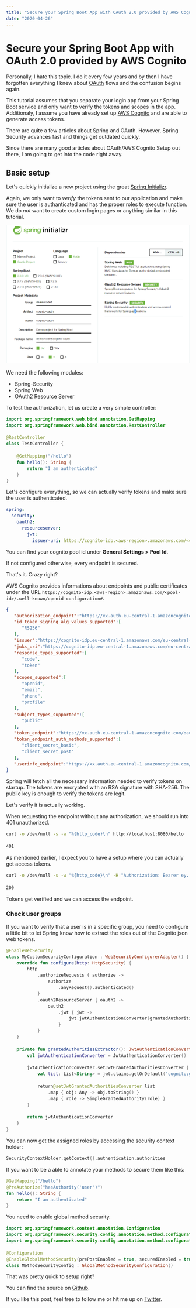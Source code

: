 ```yaml
---
title: "Secure your Spring Boot App with OAuth 2.0 provided by AWS Cognito"
date: "2020-04-26"
---
```


# Secure your Spring Boot App with OAuth 2.0 provided by AWS Cognito

Personally, I hate this topic.
I do it every few years and by then I have forgotten everything I knew about [OAuth](https://www.oauth.com/) flows and the confusion begins again.

This tutorial assumes that you separate your login app from your Spring Boot service and only want to verify the tokens and scopes in the app.
Additionaly, I assume you have already set up [AWS Cognito](https://aws.amazon.com/cognito/) and are able to generate access tokens.

There are quite a few articles about Spring and OAuth.
However, Spring Security advances fast and things get outdated quickly.

Since there are many good articles about OAuth/AWS Cognito Setup out there, I am going to get into the code right away.

## Basic setup

Let's quickly initialize a new project using the great [Spring Initializr](https://start.spring.io/).

Again, we only want to *verify* the tokens sent to our application and make sure the user is authanticated and has the proper roles to execute function.
We do *not* want to create custom login pages or anything similar in this tutorial.

![alt text](./spring_init.PNG)

We need the following modules:

* Spring-Security
* Spring Web
* OAuth2 Resource Server

To test the authorization, let us create a very simple controller:

```kotlin
import org.springframework.web.bind.annotation.GetMapping
import org.springframework.web.bind.annotation.RestController

@RestController
class TestController {
    
    @GetMapping("/hello")
    fun hello(): String {
        return "I am authenticated"
    }
}
```

Let's configure everything, so we can actually verify tokens and make sure the user is authenticated.

```yml
spring:
  security:
    oauth2:
      resourceserver:
        jwt:
          issuer-uri: https://cognito-idp.<aws-region>.amazonaws.com/<cognito-pool-id>
```

You can find your cognito pool id under **General Settings > Pool Id**.

If not configured otherwise, every endpoint is secured.

That's it.
Crazy right?

AWS Cognito provides informations about endpoints and public certificates under the URL `https://cognito-idp.<aws-region>.amazonaws.com/<pool-id>/.well-known/openid-configuration#`.

```json
{
   "authorization_endpoint":"https://xx.auth.eu-central-1.amazoncognito.com/oauth2/authorize",
   "id_token_signing_alg_values_supported":[
      "RS256"
   ],
   "issuer":"https://cognito-idp.eu-central-1.amazonaws.com/eu-central-xx",
   "jwks_uri":"https://cognito-idp.eu-central-1.amazonaws.com/eu-central-xx/.well-known/jwks.json",
   "response_types_supported":[
      "code",
      "token"
   ],
   "scopes_supported":[
      "openid",
      "email",
      "phone",
      "profile"
   ],
   "subject_types_supported":[
      "public"
   ],
   "token_endpoint":"https://xx.auth.eu-central-1.amazoncognito.com/oauth2/token",
   "token_endpoint_auth_methods_supported":[
      "client_secret_basic",
      "client_secret_post"
   ],
   "userinfo_endpoint":"https://xx.auth.eu-central-1.amazoncognito.com/oauth2/userInfo"
}
```

Spring will fetch all the necessary information needed to verify tokens on startup.
The tokens are encrypted with an RSA signature with SHA-256.
The public key is enough to verify the tokens are legit.

Let's verify it is actually working.

When requesting the endpoint without any authorization, we should run into 401 unauthorized.

```sh
curl -o /dev/null -s -w "%{http_code}\n" http://localhost:8080/hello

401
```

As mentioned earlier, I expect you to have a setup where you can actually get access tokens.

```sh
curl -o /dev/null -s -w "%{http_code}\n" -H "Authorization: Bearer ey..." http://localhost:8080/hello

200
```

Tokens get verified and we can access the endpoint.

### Check user groups

If you want to verify that a user is in a specific group, you need to configure a little bit to let Spring know how to extract the roles out of the Cognito json web tokens.

```kotlin
@EnableWebSecurity
class MyCustomSecurityConfiguration : WebSecurityConfigurerAdapter() {
    override fun configure(http: HttpSecurity) {
        http
            .authorizeRequests { authorize ->
                authorize
                    .anyRequest().authenticated()
            }
            .oauth2ResourceServer { oauth2 ->
                oauth2
                    .jwt { jwt ->
                        jwt.jwtAuthenticationConverter(grantedAuthoritiesExtractor())
                    }
            }
    }

    private fun grantedAuthoritiesExtractor(): JwtAuthenticationConverter {
        val jwtAuthenticationConverter = JwtAuthenticationConverter()

        jwtAuthenticationConverter.setJwtGrantedAuthoritiesConverter { jwt ->
            val list: List<String> = jwt.claims.getOrDefault("cognito:groups", emptyList<String>()) as List<String>

            return@setJwtGrantedAuthoritiesConverter list
                .map { obj: Any -> obj.toString() }
                .map { role -> SimpleGrantedAuthority(role) }
        }

        return jwtAuthenticationConverter
    }
}
```

You can now get the assigned roles by accessing the security context holder:

```kotlin
SecurityContextHolder.getContext().authentication.authorities
```

If you want to be a able to annotate your methods to secure them like this:

```kotlin
@GetMapping("/hello")
@PreAuthorize("hasAuthority('user')")
fun hello(): String {
    return "I am authenticated"
}
```

You need to enable global method security.

```kotlin
import org.springframework.context.annotation.Configuration
import org.springframework.security.config.annotation.method.configuration.EnableGlobalMethodSecurity
import org.springframework.security.config.annotation.method.configuration.GlobalMethodSecurityConfiguration

@Configuration
@EnableGlobalMethodSecurity(prePostEnabled = true, securedEnabled = true, jsr250Enabled = true)
class MethodSecurityConfig : GlobalMethodSecurityConfiguration()
```

That was pretty quick to setup right?

You can find the source on [Github](https://github.com/kevcodez/spring-boot-2.3-oauth2-aws-cognito).

If you like this post, feel free to follow me or hit me up on [Twitter](https://twitter.com/kevcodez).